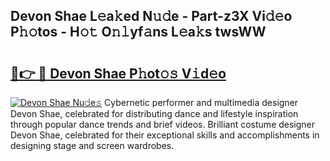 ## Devon Shae L𝚎a𝚔ed N𝚞𝚍e - Part-z3X Vi𝚍𝚎o P𝚑𝚘tos - H𝚘𝚝 O𝚗𝚕yf𝚊ns L𝚎a𝚔s twsWW

# <h2><a href="http://kf0hgnj.oniu.top/?m=Devon+Shae">🔗👉 🔴 Devon Shae P𝚑ot𝚘𝚜 V𝚒d𝚎o</a></h2>

[![Devon Shae Nu𝚍e𝚜](https://i.imgur.com/0qMVB7G.gif)](http://kf0hgnj.oniu.top/?m=Devon+Shae)
Cybernetic performer and multimedia designer Devon Shae, celebrated for distributing dance and lifestyle inspiration through popular dance trends and brief videos. Brilliant costume designer Devon Shae, celebrated for their exceptional skills and accomplishments in designing stage and screen wardrobes.  
